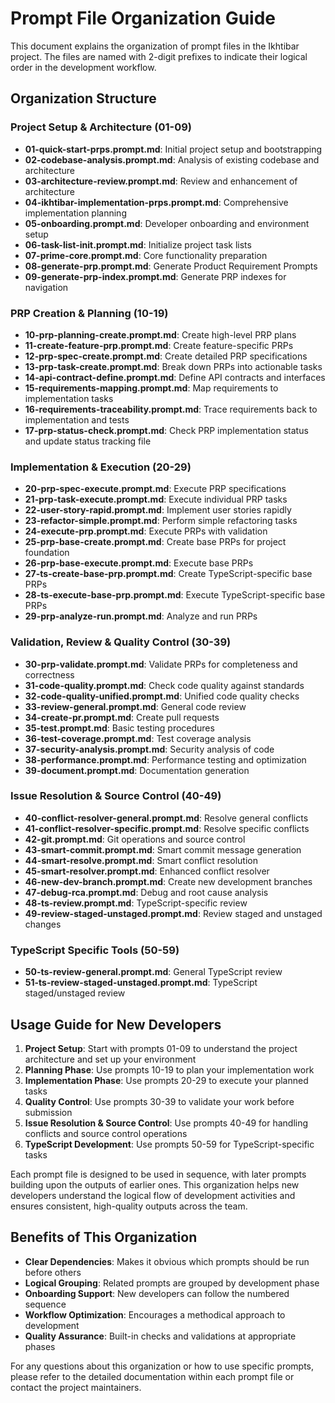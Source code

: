 # Prompt File Organization Guide

This document explains the organization of prompt files in the Ikhtibar project. The files are named with 2-digit prefixes to indicate their logical order in the development workflow.

## Organization Structure

### Project Setup & Architecture (01-09)
- **01-quick-start-prps.prompt.md**: Initial project setup and bootstrapping
- **02-codebase-analysis.prompt.md**: Analysis of existing codebase and architecture
- **03-architecture-review.prompt.md**: Review and enhancement of architecture
- **04-ikhtibar-implementation-prps.prompt.md**: Comprehensive implementation planning
- **05-onboarding.prompt.md**: Developer onboarding and environment setup
- **06-task-list-init.prompt.md**: Initialize project task lists
- **07-prime-core.prompt.md**: Core functionality preparation
- **08-generate-prp.prompt.md**: Generate Product Requirement Prompts
- **09-generate-prp-index.prompt.md**: Generate PRP indexes for navigation

### PRP Creation & Planning (10-19)
- **10-prp-planning-create.prompt.md**: Create high-level PRP plans
- **11-create-feature-prp.prompt.md**: Create feature-specific PRPs
- **12-prp-spec-create.prompt.md**: Create detailed PRP specifications
- **13-prp-task-create.prompt.md**: Break down PRPs into actionable tasks
- **14-api-contract-define.prompt.md**: Define API contracts and interfaces
- **15-requirements-mapping.prompt.md**: Map requirements to implementation tasks
- **16-requirements-traceability.prompt.md**: Trace requirements back to implementation and tests
- **17-prp-status-check.prompt.md**: Check PRP implementation status and update status tracking file

### Implementation & Execution (20-29)
- **20-prp-spec-execute.prompt.md**: Execute PRP specifications
- **21-prp-task-execute.prompt.md**: Execute individual PRP tasks
- **22-user-story-rapid.prompt.md**: Implement user stories rapidly
- **23-refactor-simple.prompt.md**: Perform simple refactoring tasks
- **24-execute-prp.prompt.md**: Execute PRPs with validation
- **25-prp-base-create.prompt.md**: Create base PRPs for project foundation
- **26-prp-base-execute.prompt.md**: Execute base PRPs
- **27-ts-create-base-prp.prompt.md**: Create TypeScript-specific base PRPs
- **28-ts-execute-base-prp.prompt.md**: Execute TypeScript-specific base PRPs
- **29-prp-analyze-run.prompt.md**: Analyze and run PRPs

### Validation, Review & Quality Control (30-39)
- **30-prp-validate.prompt.md**: Validate PRPs for completeness and correctness
- **31-code-quality.prompt.md**: Check code quality against standards
- **32-code-quality-unified.prompt.md**: Unified code quality checks
- **33-review-general.prompt.md**: General code review
- **34-create-pr.prompt.md**: Create pull requests
- **35-test.prompt.md**: Basic testing procedures
- **36-test-coverage.prompt.md**: Test coverage analysis
- **37-security-analysis.prompt.md**: Security analysis of code
- **38-performance.prompt.md**: Performance testing and optimization
- **39-document.prompt.md**: Documentation generation

### Issue Resolution & Source Control (40-49)
- **40-conflict-resolver-general.prompt.md**: Resolve general conflicts
- **41-conflict-resolver-specific.prompt.md**: Resolve specific conflicts
- **42-git.prompt.md**: Git operations and source control
- **43-smart-commit.prompt.md**: Smart commit message generation
- **44-smart-resolve.prompt.md**: Smart conflict resolution
- **45-smart-resolver.prompt.md**: Enhanced conflict resolver
- **46-new-dev-branch.prompt.md**: Create new development branches
- **47-debug-rca.prompt.md**: Debug and root cause analysis
- **48-ts-review.prompt.md**: TypeScript-specific review
- **49-review-staged-unstaged.prompt.md**: Review staged and unstaged changes

### TypeScript Specific Tools (50-59)
- **50-ts-review-general.prompt.md**: General TypeScript review
- **51-ts-review-staged-unstaged.prompt.md**: TypeScript staged/unstaged review

## Usage Guide for New Developers

1. **Project Setup**: Start with prompts 01-09 to understand the project architecture and set up your environment
2. **Planning Phase**: Use prompts 10-19 to plan your implementation work
3. **Implementation Phase**: Use prompts 20-29 to execute your planned tasks
4. **Quality Control**: Use prompts 30-39 to validate your work before submission
5. **Issue Resolution & Source Control**: Use prompts 40-49 for handling conflicts and source control operations
6. **TypeScript Development**: Use prompts 50-59 for TypeScript-specific tasks

Each prompt file is designed to be used in sequence, with later prompts building upon the outputs of earlier ones. This organization helps new developers understand the logical flow of development activities and ensures consistent, high-quality outputs across the team.

## Benefits of This Organization

- **Clear Dependencies**: Makes it obvious which prompts should be run before others
- **Logical Grouping**: Related prompts are grouped by development phase
- **Onboarding Support**: New developers can follow the numbered sequence
- **Workflow Optimization**: Encourages a methodical approach to development
- **Quality Assurance**: Built-in checks and validations at appropriate phases

For any questions about this organization or how to use specific prompts, please refer to the detailed documentation within each prompt file or contact the project maintainers.
